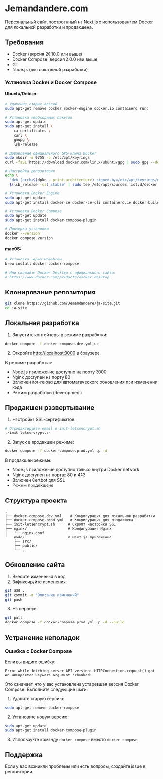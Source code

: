# Jemandandere.com

Персональный сайт, построенный на Next.js с использованием Docker для локальной разработки и продакшена.

## Требования

- Docker (версия 20.10.0 или выше)
- Docker Compose (версия 2.0.0 или выше)
- Git
- Node.js (для локальной разработки)

### Установка Docker и Docker Compose

#### Ubuntu/Debian:

```bash
# Удаление старых версий
sudo apt-get remove docker docker-engine docker.io containerd runc

# Установка необходимых пакетов
sudo apt-get update
sudo apt-get install \
    ca-certificates \
    curl \
    gnupg \
    lsb-release

# Добавление официального GPG-ключа Docker
sudo mkdir -m 0755 -p /etc/apt/keyrings
curl -fsSL https://download.docker.com/linux/ubuntu/gpg | sudo gpg --dearmor -o /etc/apt/keyrings/docker.gpg

# Настройка репозитория
echo \
  "deb [arch=$(dpkg --print-architecture) signed-by=/etc/apt/keyrings/docker.gpg] https://download.docker.com/linux/ubuntu \
  $(lsb_release -cs) stable" | sudo tee /etc/apt/sources.list.d/docker.list > /dev/null

# Установка Docker Engine
sudo apt-get update
sudo apt-get install docker-ce docker-ce-cli containerd.io docker-buildx-plugin docker-compose-plugin

# Установка Docker Compose
sudo apt-get update
sudo apt-get install docker-compose-plugin

# Проверка установки
docker --version
docker compose version
```

#### macOS:

```bash
# Установка через Homebrew
brew install docker docker-compose

# Или скачайте Docker Desktop с официального сайта:
# https://www.docker.com/products/docker-desktop
```

## Клонирование репозитория

```bash
git clone https://github.com/Jemandandere/ja-site.git
cd ja-site
```

## Локальная разработка

1. Запустите контейнеры в режиме разработки:
```bash
docker compose -f docker-compose.dev.yml up
```

2. Откройте [http://localhost:3000](http://localhost:3000) в браузере

В режиме разработки:
- Node.js приложение доступно на порту 3000
- Nginx доступен на порту 80
- Включен hot-reload для автоматического обновления при изменении кода
- Режим разработки (development)

## Продакшен развертывание

1. Настройка SSL-сертификатов:
```bash
# Отредактируйте email в init-letsencrypt.sh
./init-letsencrypt.sh
```

2. Запуск в продакшен режиме:
```bash
docker compose -f docker-compose.prod.yml up -d
```

В продакшен режиме:
- Node.js приложение доступно только внутри Docker network
- Nginx доступен на портах 80 и 443
- Включен Certbot для SSL
- Режим продакшена

## Структура проекта

```
.
├── docker-compose.dev.yml    # Конфигурация для локальной разработки
├── docker-compose.prod.yml   # Конфигурация для продакшена
├── init-letsencrypt.sh      # Скрипт настройки SSL
├── nginx/                   # Конфигурация Nginx
│   └── nginx.conf
└── node/                    # Next.js приложение
    ├── src/
    ├── public/
    └── ...
```

## Обновление сайта

1. Внесите изменения в код
2. Зафиксируйте изменения:
```bash
git add .
git commit -m "Описание изменений"
git push
```

3. На сервере:
```bash
git pull
docker compose -f docker-compose.prod.yml up -d --build
```

## Устранение неполадок

### Ошибка с Docker Compose

Если вы видите ошибку:
```
Error while fetching server API version: HTTPConnection.request() got an unexpected keyword argument 'chunked'
```

Это означает, что у вас установлена устаревшая версия Docker Compose. Выполните следующие шаги:

1. Удалите старую версию:
```bash
sudo apt-get remove docker-compose
```

2. Установите новую версию:
```bash
sudo apt-get update
sudo apt-get install docker-compose-plugin
```

3. Используйте команду `docker compose` вместо `docker-compose`

## Поддержка

Если у вас возникли проблемы или есть вопросы, создайте issue в репозитории. 